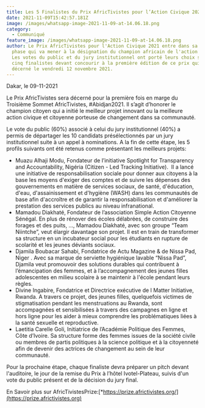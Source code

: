 ```yaml
---
title: Les 5 Finalistes du Prix AfricTivistes pour l’Action Civique 2021 connus
date: 2021-11-09T15:42:57.181Z
image: /images/whatsapp-image-2021-11-09-at-14.06.18.png
category:
  - Communiqué
feature_image: /images/whatsapp-image-2021-11-09-at-14.06.18.png
author: Le Prix AfricTivistes pour l'Action Civique 2021 entre dans sa dernière
  phase qui va mener à la désignation du champion africain de l'action civique.
  Les votes du public et du jury institutionnel ont porté leurs choix sur les
  cinq finalistes devant concourir à la première édition de ce prix qui sera
  décerné le vendredi 12 novembre 2021.
---
```

Dakar, le 09-11-2021 

Le Prix AfricTivistes sera décerné pour la première fois en marge du Troisième Sommet AfricTivistes, #Abidjan2021. Il s’agit d’honorer le champion citoyen qui a initié le meilleur projet innovant ou la meilleure action civique et citoyenne porteuse de changement dans sa communauté. 

Le vote du public (60%) associé à celui du jury institutionnel (40%) a permis de départager les 10 candidats présélectionnés par un jury institutionnel suite à un appel à nominations. A la fin de cette étape, les 5 profils suivants ont été retenus comme présentant les meilleurs projets: 

* Muazu Alhaji Modu, Fondateur de l’initiative Spotlight for Transparency and Accountability, Nigéria (Citizen - Led Tracking Initiative).  Il a lancé une initiative de responsabilisation sociale pour donner aux citoyens à la base les moyens d'exiger des comptes et de suivre les dépenses des gouvernements en matière de services sociaux, de santé, d'éducation, d'eau, d'assainissement et d'hygiène (WASH) dans les communautés de base afin d'accroître et de garantir la responsabilisation et d'améliorer la prestation des services publics au niveau infranational.
* Mamadou Diakhaté, Fondateur de l’association Simple Action Citoyenne Sénégal. En plus de rénover des écoles délabrées, de construire des forages et des puits, …, Mamadou Diakhaté, avec son groupe “Team Niintche”, veut élargir davantage son projet. Il est en train de transformer sa structure en un incubateur social pour les étudiants en rupture de scolarité et les jeunes déviants sociaux.
* Djamila Boubacar Sahabi, Fondatrice de Actu Magazine & de Nissa Pad, Niger . Avec sa marque de serviette hygiénique lavable “Nissa Pad”, Djamila veut promouvoir des solutions durables qui contribuent à l’émancipation des femmes, et à l’accompagnement des jeunes filles adolescentes en milieu scolaire à se maintenir à l'école pendant leurs règles. 
* Divine Ingabire, Fondatrice et Directrice exécutive de I Matter Initiative, Rwanda. A travers ce projet, des jeunes filles, quelquefois victimes de stigmatisation pendant les menstruations au Rwanda, sont accompagnées et sensibilisées à travers des campagnes en ligne et hors ligne pour les aider à mieux comprendre les problématiques liées à la santé sexuelle et reproductive.
* Laetitia Carelle Goli, Initiatrice de l’Académie Politique des Femmes, Côte d’Ivoire. Sa structure forme des femmes issues de la société civile ou membres de partis politiques à la science politique et à la citoyenneté afin de devenir des actrices de changement au sein de leur communauté.

Pour la prochaine étape, chaque finaliste devra préparer un pitch devant l'auditoire, le jour de la remise du Prix à l’hôtel Ivotel-Plateau, suivis d'un vote du public présent et de la décision du jury final.



En Savoir plus sur AfricTivistesPrize:[*https://prize.africtivistes.​org/](https://prize.africtivistes.org)